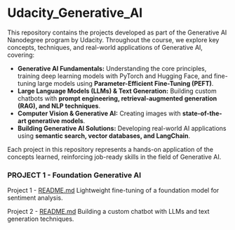 # Udacity_Generative_AI

This repository contains the projects developed as part of the Generative AI Nanodegree program by Udacity. Throughout the course, we explore key concepts, techniques, and real-world applications of Generative AI, covering:

* **Generative AI Fundamentals:** Understanding the core principles, training deep learning models with PyTorch and Hugging Face, and fine-tuning large models using **Parameter-Efficient Fine-Tuning (PEFT)**.
  <br>
* **Large Language Models (LLMs) & Text Generation:** Building custom chatbots with **prompt engineering, retrieval-augmented generation (RAG), and NLP techniques**.
  <br>
* **Computer Vision & Generative AI:** Creating images with **state-of-the-art generative models**.
  <br>
* **Building Generative AI Solutions:** Developing real-world AI applications using **semantic search, vector databases, and LangChain**.
  
Each project in this repository represents a hands-on application of the concepts learned, reinforcing job-ready skills in the field of Generative AI.


### PROJECT 1 - Foundation Generative AI

Project 1 - [README.md](1_Foundation-Generative-AI/README.md)
Lightweight fine-tuning of a foundation model for sentiment analysis.

Project 2 - [README.md](2_LLMs-And-Text-Generation/README.md)
Building a custom chatbot with LLMs and text generation techniques.
